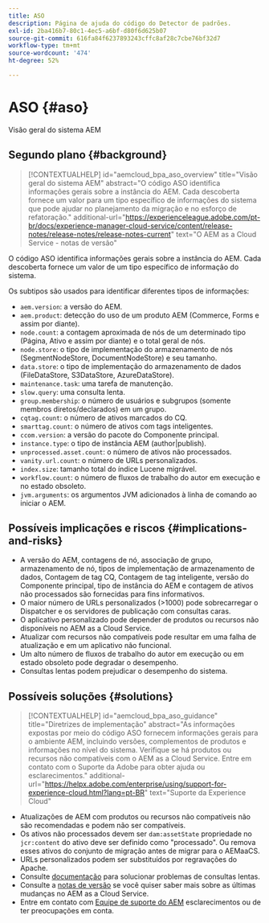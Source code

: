 ```yaml
---
title: ASO
description: Página de ajuda do código do Detector de padrões.
exl-id: 2ba416b7-80c1-4ec5-a6bf-d80f6d625b07
source-git-commit: 616fa84f6237893243cffc8af28c7cbe76bf32d7
workflow-type: tm+mt
source-wordcount: '474'
ht-degree: 52%

---
```


# ASO {#aso}

Visão geral do sistema AEM

## Segundo plano {#background}

>[!CONTEXTUALHELP]
>id="aemcloud_bpa_aso_overview"
>title="Visão geral do sistema AEM"
>abstract="O código ASO identifica informações gerais sobre a instância do AEM. Cada descoberta fornece um valor para um tipo específico de informações do sistema que pode ajudar no planejamento da migração e no esforço de refatoração."
>additional-url="https://experienceleague.adobe.com/pt-br/docs/experience-manager-cloud-service/content/release-notes/release-notes/release-notes-current" text="O AEM as a Cloud Service - notas de versão"

O código ASO identifica informações gerais sobre a instância do AEM. Cada descoberta fornece um valor de um tipo específico de informação do sistema.

Os subtipos são usados para identificar diferentes tipos de informações:

* `aem.version`: a versão do AEM.
* `aem.product`: detecção do uso de um produto AEM (Commerce, Forms e assim por diante).
* `node.count`: a contagem aproximada de nós de um determinado tipo (Página, Ativo e assim por diante) e o total geral de nós.
* `node.store`: o tipo de implementação do armazenamento de nós (SegmentNodeStore, DocumentNodeStore) e seu tamanho.
* `data.store`: o tipo de implementação do armazenamento de dados (FileDataStore, S3DataStore, AzureDataStore).
* `maintenance.task`: uma tarefa de manutenção.
* `slow.query`: uma consulta lenta.
* `group.membership`: o número de usuários e subgrupos (somente membros diretos/declarados) em um grupo.
* `cqtag.count`: o número de ativos marcados do CQ.
* `smarttag.count`: o número de ativos com tags inteligentes.
* `ccom.version`: a versão do pacote do Componente principal.
* `instance.type`: o tipo de instância AEM (author|publish).
* `unprocessed.asset.count`: o número de ativos não processados.
* `vanity.url.count`: o número de URLs personalizados.
* `index.size`: tamanho total do índice Lucene migrável.
* `workflow.count`: o número de fluxos de trabalho do autor em execução e no estado obsoleto.
* `jvm.arguments`: os argumentos JVM adicionados à linha de comando ao iniciar o AEM.

## Possíveis implicações e riscos {#implications-and-risks}

* A versão do AEM, contagens de nó, associação de grupo, armazenamento de nó, tipos de implementação de armazenamento de dados, Contagem de tag CQ, Contagem de tag inteligente, versão do Componente principal, tipo de instância do AEM e contagem de ativos não processados são fornecidas para fins informativos.
* O maior número de URLs personalizados (>1000) pode sobrecarregar o Dispatcher e os servidores de publicação com consultas caras.
* O aplicativo personalizado pode depender de produtos ou recursos não disponíveis no AEM as a Cloud Service.
* Atualizar com recursos não compatíveis pode resultar em uma falha de atualização e em um aplicativo não funcional.
* Um alto número de fluxos de trabalho do autor em execução ou em estado obsoleto pode degradar o desempenho.
* Consultas lentas podem prejudicar o desempenho do sistema.

## Possíveis soluções {#solutions}

>[!CONTEXTUALHELP]
>id="aemcloud_bpa_aso_guidance"
>title="Diretrizes de implementação"
>abstract="As informações expostas por meio do código ASO fornecem informações gerais para o ambiente AEM, incluindo versões, complementos de produtos e informações no nível do sistema. Verifique se há produtos ou recursos não compatíveis com o AEM as a Cloud Service. Entre em contato com o Suporte da Adobe para obter ajuda ou esclarecimentos."
>additional-url="https://helpx.adobe.com/enterprise/using/support-for-experience-cloud.html?lang=pt-BR" text="Suporte da Experience Cloud"

* Atualizações de AEM com produtos ou recursos não compatíveis não são recomendadas e podem não ser compatíveis.
* Os ativos não processados devem ser `dam:assetState` propriedade no `jcr:content` do ativo deve ser definido como &quot;processado&quot;. Ou remova esses ativos do conjunto de migração antes de migrar para o AEMaaCS.
* URLs personalizados podem ser substituídos por regravações do Apache.
* Consulte [documentação](https://experienceleague.adobe.com/en/docs/experience-manager-65/content/implementing/developing/bestpractices/troubleshooting-slow-queries) para solucionar problemas de consultas lentas.
* Consulte a [notas de versão](https://experienceleague.adobe.com/pt-br/docs/experience-manager-cloud-service/content/release-notes/release-notes/release-notes-current) se você quiser saber mais sobre as últimas mudanças no AEM as a Cloud Service.
* Entre em contato com [Equipe de suporte do AEM](https://helpx.adobe.com/br/enterprise/using/support-for-experience-cloud.html) esclarecimentos ou de ter preocupações em conta.
